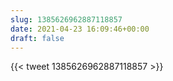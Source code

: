 ```yaml
---
slug: 1385626962887118857
date: 2021-04-23 16:09:46+00:00
draft: false
---
```


{{< tweet 1385626962887118857 >}}
